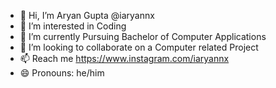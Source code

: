 - 👋 Hi, I’m Aryan Gupta @iaryannx
- 👀 I’m interested in Coding
- 🌱 I’m currently Pursuing Bachelor of Computer Applications
- 💞️ I’m looking to collaborate on a Computer related Project
- 📫 Reach me https://www.instagram.com/iaryannx
- 😄 Pronouns: he/him
<!---
iaryannx/iaryannx is a ✨ special ✨ repository because its `README.md` (this file) appears on your GitHub profile.
You can click the Preview link to take a look at your changes.
--->
